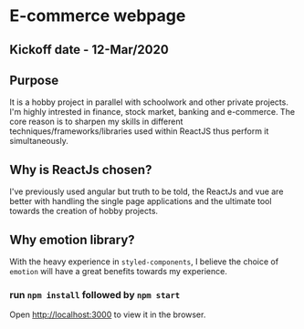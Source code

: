 # E-commerce webpage

## Kickoff date - 12-Mar/2020

## Purpose

It is a hobby project in parallel with schoolwork and other private projects. I'm highly intrested in finance, stock market, banking and e-commerce. The core reason is to sharpen my skills in different techniques/frameworks/libraries used within ReactJS thus perform it simultaneously.

## Why is ReactJs chosen?

I've previously used angular but truth to be told, the ReactJs and vue are better with handling the single page applications and the ultimate tool towards the creation of hobby projects.

## Why emotion library?

With the heavy experience in `styled-components`, I believe the choice of `emotion` will have a great benefits towards my experience.

### run `npm install` followed by `npm start`

Open [http://localhost:3000](http://localhost:3000) to view it in the browser.
